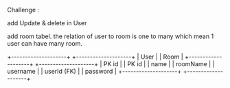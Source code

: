 Challenge :

add Update & delete in User 

add room tabel.
the relation of user to room is one to many which mean 1 user can have many room.

+--------------------+             +--------------------+
|       User         |             |        Room        |
+--------------------+             +--------------------+
| PK  id             |             | PK  id             |
|     name           |             |     roomName       |
|     username       |             |     userId (FK)    |
|     password       |             +--------------------+
+--------------------+